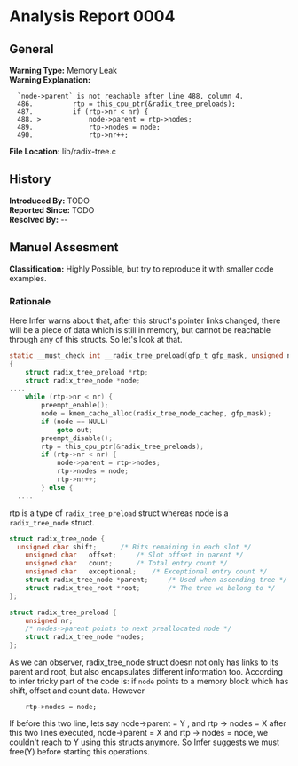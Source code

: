 # Analysis Report 0004 #

## General ##
**Warning Type:** Memory Leak  
**Warning Explanation:**
```
  `node->parent` is not reachable after line 488, column 4.
  486.   		rtp = this_cpu_ptr(&radix_tree_preloads);
  487.   		if (rtp->nr < nr) {
  488. > 			node->parent = rtp->nodes;
  489.   			rtp->nodes = node;
  490.   			rtp->nr++;
```  
**File Location:** lib/radix-tree.c
## History ##
**Introduced By:** TODO  
**Reported Since:** TODO  
**Resolved By:** --
## Manuel Assesment ##
**Classification:** Highly Possible, but try to reproduce it with smaller code examples.
### Rationale ###
Here Infer warns about that, after this struct's pointer links changed, there will be a piece of data which is still in memory, but cannot be reachable through any of this structs.
So let's look at that.
```C
static __must_check int __radix_tree_preload(gfp_t gfp_mask, unsigned nr)
{
	struct radix_tree_preload *rtp;
	struct radix_tree_node *node;
....
	while (rtp->nr < nr) {
		preempt_enable();
		node = kmem_cache_alloc(radix_tree_node_cachep, gfp_mask);
		if (node == NULL)
			goto out;
		preempt_disable();
		rtp = this_cpu_ptr(&radix_tree_preloads);
		if (rtp->nr < nr) {
			node->parent = rtp->nodes;
			rtp->nodes = node;
			rtp->nr++;
		} else {
  ....
  ```
rtp is a type of ```radix_tree_preload``` struct whereas node is a ```radix_tree_node``` struct.
```C
struct radix_tree_node {
  unsigned char	shift;		/* Bits remaining in each slot */
	unsigned char	offset;		/* Slot offset in parent */
	unsigned char	count;		/* Total entry count */
	unsigned char	exceptional;	/* Exceptional entry count */
	struct radix_tree_node *parent;		/* Used when ascending tree */
	struct radix_tree_root *root;		/* The tree we belong to */
};
```
```C
struct radix_tree_preload {
	unsigned nr;
	/* nodes->parent points to next preallocated node */
	struct radix_tree_node *nodes;
};
```
As we can observer, radix_tree_node struct doesn not only has links to its parent and root, but also encapsulates different information too.
According to infer tricky part of the code is: if ```node``` points to a memory block which has shift, offset and count data. However
``` node->parent = rtp-> nodes;
    rtp->nodes = node;
```
If before this two line, lets say node->parent = Y , and rtp -> nodes = X
after this two lines executed, node->parent = X and rtp -> nodes = node,
we couldn't reach to Y using this structs anymore. So Infer suggests we must free(Y) before starting this operations.





  
  
  
